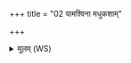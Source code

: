 +++
title = "02 यामश्विना मधुकशाम्"

+++
<details><summary>मूलम् (WS)</summary>

यामश्विना मधुकशां देवा अग्रे अजनयन् ।  
तया त्वा पत्यामोतां कृण्मो मधुमतीं वयम् ॥ २ ॥
</details>